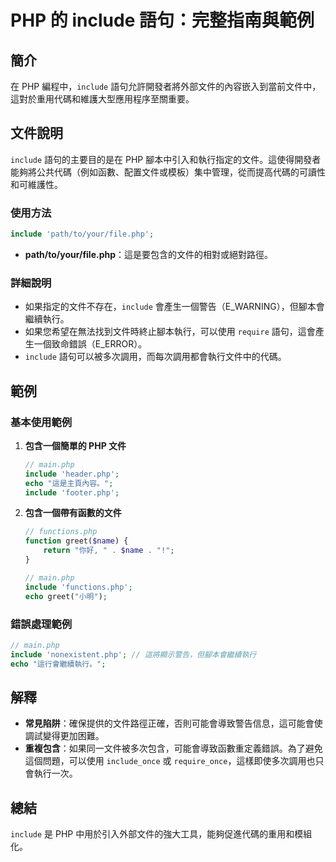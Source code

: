 <!--
Meta Description: # PHP 的 include 語句：完整指南與範例 ## 簡介 在 PHP 編程中，`include` 語句允許開發者將外部文件的內容嵌入到當前文件中，這對於重用代碼和維護大型應用程序至關重要。 ## 文件說明 `include` 語句的主要目的是在 PHP 腳本中引入和執行指定的文件。這使得開發...
Meta Keywords: php, include, main, echo, path
-->

# PHP 的 include 語句：完整指南與範例

## 簡介
在 PHP 編程中，`include` 語句允許開發者將外部文件的內容嵌入到當前文件中，這對於重用代碼和維護大型應用程序至關重要。

## 文件說明
`include` 語句的主要目的是在 PHP 腳本中引入和執行指定的文件。這使得開發者能夠將公共代碼（例如函數、配置文件或模板）集中管理，從而提高代碼的可讀性和可維護性。

### 使用方法
```php
include 'path/to/your/file.php';
```
- **path/to/your/file.php**：這是要包含的文件的相對或絕對路徑。

### 詳細說明
- 如果指定的文件不存在，`include` 會產生一個警告（E_WARNING），但腳本會繼續執行。
- 如果您希望在無法找到文件時終止腳本執行，可以使用 `require` 語句，這會產生一個致命錯誤（E_ERROR）。
- `include` 語句可以被多次調用，而每次調用都會執行文件中的代碼。

## 範例
### 基本使用範例

1. **包含一個簡單的 PHP 文件**
   ```php
   // main.php
   include 'header.php';
   echo "這是主頁內容。";
   include 'footer.php';
   ```

2. **包含一個帶有函數的文件**
   ```php
   // functions.php
   function greet($name) {
       return "你好, " . $name . "!";
   }

   // main.php
   include 'functions.php';
   echo greet("小明");
   ```

### 錯誤處理範例
```php
// main.php
include 'nonexistent.php'; // 這將顯示警告，但腳本會繼續執行
echo "這行會繼續執行。";
```

## 解釋
- **常見陷阱**：確保提供的文件路徑正確，否則可能會導致警告信息，這可能會使調試變得更加困難。
- **重複包含**：如果同一文件被多次包含，可能會導致函數重定義錯誤。為了避免這個問題，可以使用 `include_once` 或 `require_once`，這樣即使多次調用也只會執行一次。

## 總結
`include` 是 PHP 中用於引入外部文件的強大工具，能夠促進代碼的重用和模組化。
